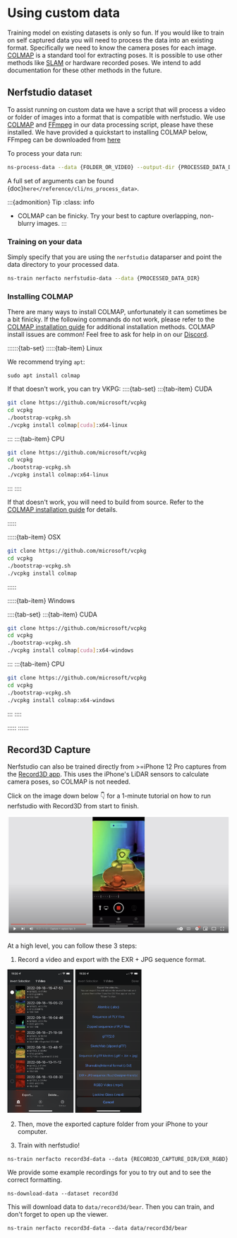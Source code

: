 # Using custom data

Training model on existing datasets is only so fun. If you would like to train on self captured data you will need to process the data into an existing format. Specifically we need to know the camera poses for each image. [COLMAP](https://github.com/colmap/colmap) is a standard tool for extracting poses. It is possible to use other methods like [SLAM](https://en.wikipedia.org/wiki/Simultaneous_localization_and_mapping) or hardware recorded poses. We intend to add documentation for these other methods in the future.

## Nerfstudio dataset

To assist running on custom data we have a script that will process a video or folder of images into a format that is compatible with nerfstudio. We use [COLMAP](https://colmap.github.io) and [FFmpeg](https://ffmpeg.org/download.html) in our data processing script, please have these installed. We have provided a quickstart to installing COLMAP below, FFmpeg can be downloaded from [here](https://ffmpeg.org/download.html)

To process your data run:

```bash
ns-process-data --data {FOLDER_OR_VIDEO} --output-dir {PROCESSED_DATA_DIR}
```

A full set of arguments can be found {doc}`here</reference/cli/ns_process_data>`.

:::{admonition} Tip
:class: info

- COLMAP can be finicky. Try your best to capture overlapping, non-blurry images.
  :::

### Training on your data

Simply specify that you are using the `nerfstudio` dataparser and point the data directory to your processed data.

```bash
ns-train nerfacto nerfstudio-data --data {PROCESSED_DATA_DIR}
```

### Installing COLMAP

There are many ways to install COLMAP, unfortunately it can sometimes be a bit finicky. If the following commands do not work, please refer to the [COLMAP installation guide](https://colmap.github.io/install.html) for additional installation methods. COLMAP install issues are common! Feel free to ask for help in on our [Discord](https://discord.gg/NHGtYRAW).

::::::{tab-set}
:::::{tab-item} Linux

We recommend trying `apt`:

```
sudo apt install colmap
```

If that doesn't work, you can try VKPG:
::::{tab-set}
:::{tab-item} CUDA

```bash
git clone https://github.com/microsoft/vcpkg
cd vcpkg
./bootstrap-vcpkg.sh
./vcpkg install colmap[cuda]:x64-linux
```

:::
:::{tab-item} CPU

```bash
git clone https://github.com/microsoft/vcpkg
cd vcpkg
./bootstrap-vcpkg.sh
./vcpkg install colmap:x64-linux
```

:::
::::

If that doesn't work, you will need to build from source. Refer to the [COLMAP installation guide](https://colmap.github.io/install.html) for details.

:::::

:::::{tab-item} OSX

```bash
git clone https://github.com/microsoft/vcpkg
cd vcpkg
./bootstrap-vcpkg.sh
./vcpkg install colmap
```

:::::

:::::{tab-item} Windows

::::{tab-set}
:::{tab-item} CUDA

```bash
git clone https://github.com/microsoft/vcpkg
cd vcpkg
./bootstrap-vcpkg.sh
./vcpkg install colmap[cuda]:x64-windows
```

:::
:::{tab-item} CPU

```bash
git clone https://github.com/microsoft/vcpkg
cd vcpkg
./bootstrap-vcpkg.sh
./vcpkg install colmap:x64-windows
```

:::
::::

:::::
::::::

## Record3D Capture

Nerfstudio can also be trained directly from >=iPhone 12 Pro captures from the [Record3D app](https://record3d.app/). This uses the iPhone's LiDAR sensors to calculate camera poses, so COLMAP is not needed.

Click on the image down below 👇 for a 1-minute tutorial on how to run nerfstudio with Record3D from start to finish.


[![How to easily use nerfstudio with Record3D](imgs/record3d_promo.png)](https://youtu.be/XwKq7qDQCQk "How to easily use nerfstudio with Record3D")

At a high level, you can follow these 3 steps:

1. Record a video and export with the EXR + JPG sequence format.

  <img src="imgs/record_3d_video_selection.png" width=150>
  <img src="imgs/record_3d_export_selection.png" width=150>

2. Then, move the exported capture folder from your iPhone to your computer.

3. Train with nerfstudio!
  ```
  ns-train nerfacto record3d-data --data {RECORD3D_CAPTURE_DIR/EXR_RGBD}
  ```


We provide some example recordings for you to try out and to see the correct formatting.

```shell
ns-download-data --dataset record3d
```

This will download data to `data/record3d/bear`. Then you can train, and don't forget to open up the viewer.

```shell
ns-train nerfacto record3d-data --data data/record3d/bear
```
